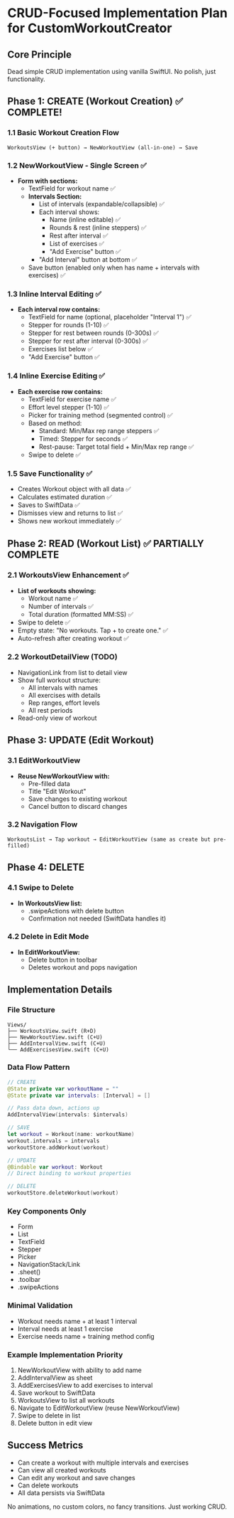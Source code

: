 # CRUD-Focused Implementation Plan for CustomWorkoutCreator

## Core Principle
Dead simple CRUD implementation using vanilla SwiftUI. No polish, just functionality.

## Phase 1: CREATE (Workout Creation) ✅ COMPLETE!

### 1.1 Basic Workout Creation Flow
```
WorkoutsView (+ button) → NewWorkoutView (all-in-one) → Save
```

### 1.2 NewWorkoutView - Single Screen ✅
- **Form with sections:**
  - TextField for workout name ✅
  - **Intervals Section:**
    - List of intervals (expandable/collapsible) ✅
    - Each interval shows:
      - Name (inline editable) ✅
      - Rounds & rest (inline steppers) ✅
      - Rest after interval ✅
      - List of exercises ✅
      - "Add Exercise" button ✅
    - "Add Interval" button at bottom ✅
  - Save button (enabled only when has name + intervals with exercises) ✅

### 1.3 Inline Interval Editing ✅
- **Each interval row contains:**
  - TextField for name (optional, placeholder "Interval 1") ✅
  - Stepper for rounds (1-10) ✅
  - Stepper for rest between rounds (0-300s) ✅
  - Stepper for rest after interval (0-300s) ✅
  - Exercises list below ✅
  - "Add Exercise" button ✅

### 1.4 Inline Exercise Editing ✅
- **Each exercise row contains:**
  - TextField for exercise name ✅
  - Effort level stepper (1-10) ✅
  - Picker for training method (segmented control) ✅
  - Based on method:
    - Standard: Min/Max rep range steppers ✅
    - Timed: Stepper for seconds ✅
    - Rest-pause: Target total field + Min/Max rep range ✅
  - Swipe to delete ✅

### 1.5 Save Functionality ✅
- Creates Workout object with all data ✅
- Calculates estimated duration ✅
- Saves to SwiftData ✅
- Dismisses view and returns to list ✅
- Shows new workout immediately ✅

## Phase 2: READ (Workout List) ✅ PARTIALLY COMPLETE

### 2.1 WorkoutsView Enhancement ✅
- **List of workouts showing:**
  - Workout name ✅
  - Number of intervals ✅
  - Total duration (formatted MM:SS) ✅
- Swipe to delete ✅
- Empty state: "No workouts. Tap + to create one." ✅
- Auto-refresh after creating workout ✅

### 2.2 WorkoutDetailView (TODO)
- NavigationLink from list to detail view
- Show full workout structure:
  - All intervals with names
  - All exercises with details
  - Rep ranges, effort levels
  - All rest periods
- Read-only view of workout

## Phase 3: UPDATE (Edit Workout)

### 3.1 EditWorkoutView
- **Reuse NewWorkoutView with:**
  - Pre-filled data
  - Title "Edit Workout"
  - Save changes to existing workout
  - Cancel button to discard changes

### 3.2 Navigation Flow
```
WorkoutsList → Tap workout → EditWorkoutView (same as create but pre-filled)
```

## Phase 4: DELETE

### 4.1 Swipe to Delete
- **In WorkoutsView list:**
  - .swipeActions with delete button
  - Confirmation not needed (SwiftData handles it)

### 4.2 Delete in Edit Mode
- **In EditWorkoutView:**
  - Delete button in toolbar
  - Deletes workout and pops navigation

## Implementation Details

### File Structure
```
Views/
├── WorkoutsView.swift (R+D)
├── NewWorkoutView.swift (C+U)
├── AddIntervalView.swift (C+U)
└── AddExercisesView.swift (C+U)
```

### Data Flow Pattern
```swift
// CREATE
@State private var workoutName = ""
@State private var intervals: [Interval] = []

// Pass data down, actions up
AddIntervalView(intervals: $intervals)

// SAVE
let workout = Workout(name: workoutName)
workout.intervals = intervals
workoutStore.addWorkout(workout)

// UPDATE
@Bindable var workout: Workout
// Direct binding to workout properties

// DELETE  
workoutStore.deleteWorkout(workout)
```

### Key Components Only
- Form
- List  
- TextField
- Stepper
- Picker
- NavigationStack/Link
- .sheet()
- .toolbar
- .swipeActions

### Minimal Validation
- Workout needs name + at least 1 interval
- Interval needs at least 1 exercise
- Exercise needs name + training method config

### Example Implementation Priority
1. NewWorkoutView with ability to add name
2. AddIntervalView as sheet
3. AddExercisesView to add exercises to interval
4. Save workout to SwiftData
5. WorkoutsView to list all workouts
6. Navigate to EditWorkoutView (reuse NewWorkoutView)
7. Swipe to delete in list
8. Delete button in edit view

## Success Metrics
- Can create a workout with multiple intervals and exercises
- Can view all created workouts
- Can edit any workout and save changes
- Can delete workouts
- All data persists via SwiftData

No animations, no custom colors, no fancy transitions. Just working CRUD.